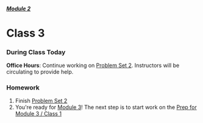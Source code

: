 ##### [Module 2](../../)

# Class 3

### During Class Today

**Office Hours**: Continue working on [Problem Set 2](http://cdn.cs50.net/2015/fall/psets/2/pset2/pset2.html#getting_ready). Instructors will be circulating to provide help.

### Homework
1. Finish [Problem Set 2](http://cdn.cs50.net/2015/fall/psets/2/pset2/pset2.html#getting_ready)
2. You're ready for [Module 3](../../../module3)! The next step is to start work on the [Prep for Module 3 / Class 1](../../../module3/materials/class1-prep)
